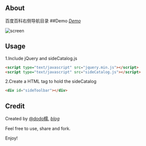 ## About
百度百科右侧导航目录
##Demo
*[Demo](http://htmlpreview.github.io/?https://github.com/dodoroy/sideCatalog/blob/master/demo.html)*


![screen](https://raw.github.com/dodoroy/sideCatalog/master/demo.png)
## Usage
1.Include jQuery and sideCatalog.js

```html
<script type="text/javascript" src="jquery.min.js"></script>
<script type="text/javascript" src="sideCatalog.js"></script>
```
2.Create a HTML tag to hold the sideCatalog

```html
<div id="sideToolbar"></div>
```






## Credit
Created by [@dodo糯](http://weibo.com/dodoroy), *[blog](http://effy.me)*

Feel free to use, share and fork.

Enjoy!



